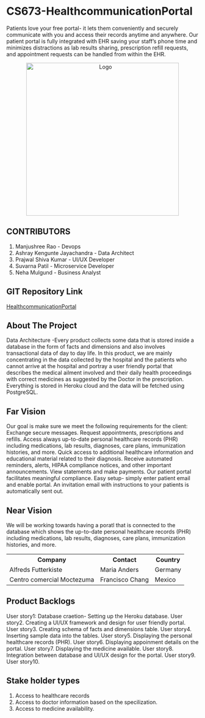 # CS673-HealthcommunicationPortal

Patients love your free portal- it lets them conveniently and securely communicate with you and access their records anytime and anywhere. Our patient portal is fully integrated with EHR saving your staff’s phone time and minimizes distractions as lab results sharing, prescription refill requests, and appointment requests can be handled from within the EHR.

<p align="center">
  <a href="https://github.com/ashraykengunte/CS673-HealthcommunicationPortal">
    <img src="PortalImage.jpg" alt="Logo" width="400" height="400">
  </a>


## CONTRIBUTORS 
1. Manjushree Rao - Devops
2. Ashray Kengunte Jayachandra - Data Architect
3. Prajwal Shiva Kumar - UI/UX Developer
4. Suvarna Patil - Microservice Developer
5. Neha Mulgund - Business Analyst

## GIT Repository Link
[HealthcommunicationPortal](https://github.com/ManjushreeRao/CS673-HealthcommunicationPortal)

## About The Project
Data Architecture -Every product collects some data that is stored inside a database in the form of facts and dimensions and also involves transactional data of day to day life. In this product, we are mainly concentrating in the data collected by the hospital and the patients who cannot arrive at the hospital and portray a user friendly portal that describes the medical ailment involved and their daily health proceedings with correct medicines as suggested by the Doctor in the prescription. Everything is stored in Heroku cloud and the data will be fetched using PostgreSQL. 

## Far Vision 
  Our goal is make sure we meet the following requirements for the client:
  Exchange secure messages.
  Request appointments, prescriptions and refills.
  Access always up-to-date personal healthcare records (PHR) including medications, lab results, diagnoses, care plans, immunization histories, and more.
  Quick access to additional healthcare information and educational material related to their diagnosis.
  Receive automated reminders, alerts, HIPAA compliance notices, and other important announcements.
  View statements and make payments.
  Our patient portal facilitates meaningful compliance.
  Easy setup- simply enter patient email and enable portal. 
  An invitation email with instructions to your patients is automatically sent out.

## Near Vision
  We will be working towards having a poratl that is connected to the database which shows the up-to-date personal healthcare records (PHR) including medications, lab results,     diagnoses, care plans, immunization histories, and more.
<table>
  <tr>
    <th>Company</th>
    <th>Contact</th>
    <th>Country</th>
  </tr>
  <tr>
    <td>Alfreds Futterkiste</td>
    <td>Maria Anders</td>
    <td>Germany</td>
  </tr>
  <tr>
    <td>Centro comercial Moctezuma</td>
    <td>Francisco Chang</td>
    <td>Mexico</td>
  </tr>
</table>
  
## Product Backlogs
  User story1: Database craetion- Setting up the Heroku database.
  User story2. Creating a UI/UX framework and design for user friendly portal.
  User story3. Creating schema of facts and dimensions table.
  User story4. Inserting sample data into the tables.
  User story5. Displaying the personal healthcare records (PHR).
  User story6. Displaying appoinment details on the portal.
  User story7. Displaying the medicine available.
  User story8. Integration between database and UI/UX design for the portal.
  User story9.
  User story10.

  
## Stake holder types
  1. Access to healthcare records
  2. Access to doctor information based on the specilization.
  3. Access to medicine availability.
  
  

